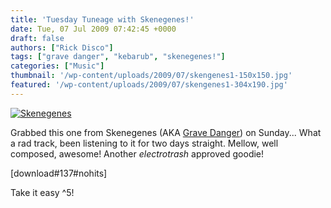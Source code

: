 ```yaml
---
title: 'Tuesday Tuneage with Skenegenes!'
date: Tue, 07 Jul 2009 07:42:45 +0000
draft: false
authors: ["Rick Disco"]
tags: ["grave danger", "kebarub", "skenegenes!"]
categories: ["Music"]
thumbnail: '/wp-content/uploads/2009/07/skengenes1-150x150.jpg'
featured: '/wp-content/uploads/2009/07/skengenes1-304x190.jpg'
---
```


[![Skenegenes](/wp-content/uploads/2009/07/skengenes.jpg "Skenegenes")](/wp-content/uploads/2009/07/skengenes.jpg)

Grabbed this one from Skenegenes (AKA [Grave Danger](http://www.facebook.com/group.php?gid=72436332684 "Grave Danger Facebook Group")) on Sunday... What a rad track, been listening to it for two days straight. Mellow, well composed, awesome! Another _electrotrash_ approved goodie!

\[download#137#nohits\]

Take it easy ^5!